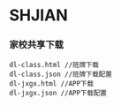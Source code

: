# SHJIAN

### 家校共享下载

~~~
dl-class.html //班牌下载
dl-class.json //班牌下载配置
dl-jxgx.html //APP下载
dl-jxgx.json //APP下载配置
~~~



